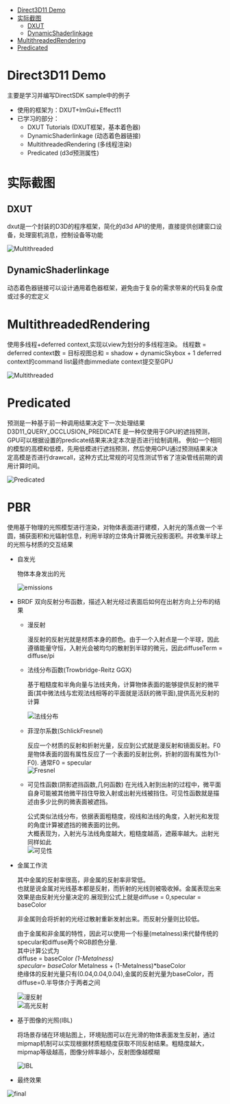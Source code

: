 
<!-- @import "[TOC]" {cmd="toc" depthFrom=1 depthTo=6 orderedList=false} -->

<!-- code_chunk_output -->

- [Direct3D11 Demo](#direct3d11-demo)
- [实际截图](#实际截图)
  - [DXUT](#dxut)
  - [DynamicShaderlinkage](#dynamicshaderlinkage)
- [MultithreadedRendering](#multithreadedrendering)
- [Predicated](#predicated)

<!-- /code_chunk_output -->


# Direct3D11 Demo

主要是学习并编写DirectSDK sample中的例子

- 使用的框架为：DXUT+ImGui+Effect11
- 已学习的部分：
  - DXUT Tutorials          (DXUT框架，基本着色器)
  - DynamicShaderlinkage    (动态着色器链接)
  - MultithreadedRendering  (多线程渲染)
  - Predicated              (d3d预测属性)


# 实际截图

## DXUT

dxut是一个封装的D3D的程序框架，简化的d3d API的使用，直接提供创建窗口设备，处理窗机消息，控制设备等功能

![Multithreaded](/resource/basefx.gif)

## DynamicShaderlinkage

动态着色器链接可以设计通用着色器框架，避免由于复杂的需求带来的代码复杂度或过多的宏定义


# MultithreadedRendering

使用多线程+deferred context,实现以view为划分的多线程渲染。
线程数 = deferred context数 = 目标视图总和 = shadow + dynamicSkybox + 1
deferred context的command list最终由immediate context提交至GPU

![Multithreaded](/resource/multiThread.gif)

# Predicated

预测是一种基于前一种调用结果决定下一次处理结果
D3D11_QUERY_OCCLUSION_PREDICATE 是一种仅使用于GPU的遮挡预测，GPU可以根据设置的predicate结果来决定本次是否进行绘制调用。
例如一个相同的模型的高模和低模，先用低模进行遮挡预测，然后使用GPU通过预测结果来决定高模是否进行drawcall，这种方式比常规的可见性测试节省了渲染管线前期的调用计算时间。

![Predicated](/resource/predicated.gif)

# PBR

使用基于物理的光照模型进行渲染，对物体表面进行建模，入射光的落点做一个半圆，捕获面积和光辐射信息，利用半球的立体角计算微元投影面积。并收集半球上的光照与材质的交互结果

- 自发光

  物体本身发出的光

  ![emissions](/resource/emission.PNG)

- BRDF
  双向反射分布函数，描述入射光经过表面后如何在出射方向上分布的结果
  - 漫反射

    漫反射的反射光就是材质本身的颜色。由于一个入射点是一个半球，因此遵循能量守恒，入射光会被均匀的散射到半球的微元，因此diffuseTerm = diffuse/pi

  - 法线分布函数(Trowbridge-Reitz GGX)

    基于粗糙度和半角向量与法线夹角，计算物体表面的能够提供反射的微平面(其中微法线与宏观法线相等的平面就是活跃的微平面),提供高光反射的计算

    ![法线分布](/resource/normaldistribution.PNG)

  - 菲涅尔系数(SchlickFresnel)

    反应一个材质的反射和折射光量，反应到公式就是漫反射和镜面反射。F0是物体表面的固有属性反应了一个表面的反射比例，折射的固有属性为(1-F0).
    通常F0 = specular  
    ![Fresnel](/resource/fresnel.PNG)

  - 可见性函数(阴影遮挡函数,几何函数)
    在光线入射到出射的过程中，微平面自身可能被其他微平挡住导致入射或出射光线被挡住。可见性函数就是描述由多少比例的微表面被遮挡。  
    
    公式类似法线分布，依据表面粗糙度，视线和法线的角度，入射光和发现的角度计算被遮挡的微表面的比例。  
    大概表现为，入射光与法线角度越大，粗糙度越高，遮蔽率越大。出射光同样如此  
    ![可见性](/resource/Visibility.PNG)

- 金属工作流

  其中金属的反射率很高，非金属的反射率非常低。  
  也就是说金属对光线基本都是反射，而折射的光线则被吸收掉。金属表现出来效果是由反射光分量决定的.展现到公式上就是diffuse = 0,specular = baseColor

  非金属则会将折射的光经过散射重新发射出来。而反射分量则比较低。

  由于金属和非金属的特性，因此可以使用一个标量(metalness)来代替传统的specular和diffuse两个RGB颜色分量.  
  其中计算公式为  
  diffuse = baseColor *(1-Metalness)  
  specular= baseColor* Metalness + (1-Metalness)*baseColor  
  绝缘体的反射光量只有(0.04,0.04,0.04),金属的反射光量为baseColor，而diffuse=0.半导体介于两者之间

  ![漫反射](/resource/diffuse.PNG)  
  ![高光反射](/resource/specular.PNG)

- 基于图像的光照(IBL)
  
  将场景存储在环境贴图上，环境贴图可以在光滑的物体表面发生反射，通过mipmap机制可以实现根据材质粗糙度获取不同反射结果。粗糙度越大，mipmap等级越高，图像分辨率越小，反射图像越模糊

  ![IBL](/resource/IBL.gif) 

- 最终效果

![final](/resource/final.gif)  
    



